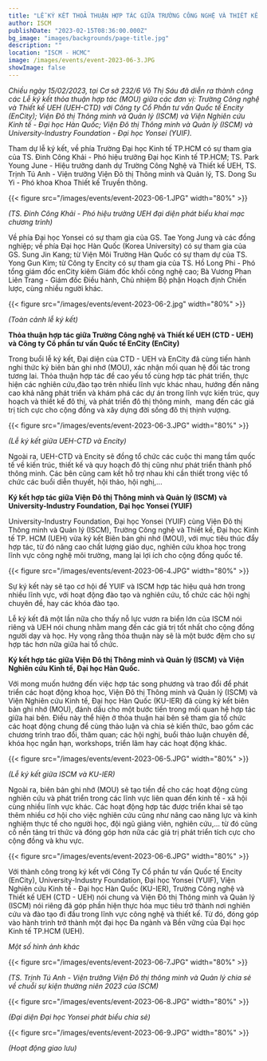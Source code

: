 ```yaml
---
title: "LỄ KÝ KẾT THOẢ THUẬN HỢP TÁC GIỮA TRƯỜNG CÔNG NGHỆ VÀ THIẾT KẾ UEH VỚI CÔNG TY CỔ PHẦN TƯ VẤN QUỐC TẾ ENCITY; VIỆN ĐÔ THỊ THÔNG MINH VÀ QUẢN LÝ VỚI UNIVERSITY-INDUSTRY FOUNDATION, ĐẠI HỌC YONSEI; VIỆN ĐÔ THỊ THÔNG MINH VÀ QUẢN LÝ VỚI VIỆN NGHIÊN CỨU KINH TẾ - ĐẠI HỌC HÀN QUỐC"
author: ISCM
publishDate: "2023-02-15T08:36:00.000Z"
bg_image: "images/backgrounds/page-title.jpg"
description: "" 
location: "ISCM - HCMC"
image: /images/events/event-2023-06-3.JPG
showImage: false
---
```

*Chiều ngày 15/02/2023, tại Cơ sở 232/6 Võ Thị Sáu đã diễn ra thành công các Lễ ký kết thỏa thuận hợp tác (MOU) giữa các đơn vị: Trường Công nghệ và Thiết kế UEH (UEH-CTD) với Công ty Cổ Phần tư vấn Quốc tế Encity (EnCity); Viện Đô thị Thông minh và Quản lý (ISCM) và Viện Nghiên cứu Kinh tế - Đại học Hàn Quốc; Viện Đô thị Thông minh và Quản lý (ISCM) và  University-Industry Foundation - Đại học Yonsei (YUIF).*

Tham dự lễ ký kết, về phía Trường Đại học Kinh tế TP.HCM có sự tham gia của TS. Đinh Công Khải - Phó hiệu trưởng Đại học Kinh tế TP.HCM; TS. Park Young June - Hiệu trưởng danh dự Trường Công Nghệ và Thiết kế UEH, TS. Trịnh Tú Anh - Viện trưởng Viện Đô thị Thông minh và Quản lý, TS. Dong Su Yi - Phó khoa Khoa Thiết kế Truyền thông.

{{< figure src="/images/events/event-2023-06-1.JPG" width="80%" >}}

*(TS. Đinh Công Khải - Phó hiệu trưởng UEH đại diện phát biểu khai mạc chương trình)*

Về phía Đại học Yonsei có sự tham gia của GS. Tae Yong Jung và các đồng nghiệp; về phía Đại học Hàn Quốc (Korea University) có sự tham gia của GS. Sung Jin Kang; từ Viện Môi Trường Hàn Quốc có sự tham dự của TS. Yong Gun Kim; từ Công ty Encity có sự tham gia của TS. Hồ Long Phi - Phó tổng giám đốc enCity kiêm Giám đốc khối công nghệ cao; Bà Vương Phan Liên Trang - Giám đốc Điều hành, Chủ nhiệm Bộ phận Hoạch định Chiến lược, cùng nhiều người khác.

{{< figure src="/images/events/event-2023-06-2.jpg" width="80%" >}}

*(Toàn cảnh lễ ký kết)*

**Thỏa thuận hợp tác giữa Trường Công nghệ và Thiết kế UEH (CTD - UEH) và Công ty Cổ phần tư vấn Quốc tế EnCity (EnCity)**

Trong buổi lễ ký kết, Đại diện của CTD - UEH và EnCity đã cùng tiến hành nghi thức ký biên bản ghi nhớ (MOU), xác nhận mối quan hệ đối tác trong tương lai. Thỏa thuận hợp tác đề cao yếu tố cùng hợp tác phát triển, thực hiện các nghiên cứu,đào tạo trên nhiều lĩnh vực khác nhau, hướng đến nâng cao khả năng phát triển và khám phá các dự án trong lĩnh vực kiến trúc, quy hoạch và thiết kế đô thị, và phát triển đô thị thông minh,  mang đến các giá trị tích cực cho cộng đồng và xây dựng đời sống đô thị thịnh vượng.

{{< figure src="/images/events/event-2023-06-3.JPG" width="80%" >}}

*(Lễ ký kết giữa UEH-CTD và Encity)*

Ngoài ra, UEH-CTD và Encity sẽ đồng tổ chức các cuộc thi mang tầm quốc tế về kiến trúc, thiết kế và quy hoạch đô thị cũng như phát triển thành phố thông minh. Các bên cũng cam kết hỗ trợ nhau khi cần thiết trong việc tổ chức các buổi diễn thuyết, hội thảo, hội nghị,...

**Ký kết hợp tác giữa Viện Đô thị Thông minh và Quản lý (ISCM) và University-Industry Foundation, Đại học Yonsei (YUIF)**

University-Industry Foundation, Đại học Yonsei (YUIF) cùng Viện Đô thị Thông minh và Quản lý (ISCM), Trường Công nghệ và Thiết kế, Đại học Kinh tế TP. HCM (UEH) vừa ký kết Biên bản ghi nhớ (MOU), với mục tiêu thúc đẩy hợp tác, từ đó nâng cao chất lượng giáo dục, nghiên cứu khoa học trong lĩnh vực công nghệ môi trường, mang lại lợi ích cho cộng đồng quốc tế.

{{< figure src="/images/events/event-2023-06-4.JPG" width="80%" >}}

Sự ký kết này sẽ tạo cơ hội để YUIF và ISCM hợp tác hiệu quả hơn trong nhiều lĩnh vực, với hoạt động đào tạo và nghiên cứu, tổ chức các hội nghị chuyên đề, hay các khóa đào tạo.

Lễ ký kết đã một lần nữa cho thấy nỗ lực vươn ra biển lớn của ISCM nói riêng và UEH nói chung nhằm mang đến các giá trị tốt nhất cho cộng đồng người dạy và học. Hy vọng rằng thỏa thuận này sẽ là một bước đệm cho sự hợp tác hơn nữa giữa hai tổ chức.

**Ký kết hợp tác giữa Viện Đô thị Thông minh và Quản lý (ISCM) và Viện Nghiên cứu Kinh tế, Đại học Hàn Quốc.**

Với mong muốn hướng đến việc hợp tác song phương và trao đổi để phát triển các hoạt động khoa học, Viện Đô thị Thông minh và Quản lý (ISCM) và Viện Nghiên cứu Kinh tế, Đại học Hàn Quốc (KU-IER) đã cùng ký kết biên bản ghi nhớ (MOU), đánh dấu cho một bước tiến trong mối quan hệ hợp tác giữa hai bên. Điều này thể hiện ở thỏa thuận hai bên sẽ tham gia tổ chức các hoạt động chung để cùng thảo luận và chia sẻ kiến thức, bao gồm các chương trình trao đổi, thăm quan; các hội nghị, buổi thảo luận chuyên đề, khóa học ngắn hạn, workshops, triển lãm hay các hoạt động khác.

{{< figure src="/images/events/event-2023-06-5.JPG" width="80%" >}}

*(Lễ ký kết giữa ISCM và KU-IER)*

Ngoài ra, biên bản ghi nhớ (MOU) sẽ tạo tiền đề cho các hoạt động cùng nghiên cứu và phát triển trong các lĩnh vực liên quan đến kinh tế - xã hội cùng nhiều lĩnh vực khác. Các hoạt động hợp tác được triển khai sẽ tạo thêm nhiều cơ hội cho việc nghiên cứu cũng như nâng cao năng lực và kinh nghiệm thực tế cho người học, đội ngũ giảng viên, nghiên cứu,… từ đó cũng cố nền tảng tri thức và đóng góp hơn nữa các giá trị phát triển tích cực cho cộng đồng và khu vực.

{{< figure src="/images/events/event-2023-06-6.JPG" width="80%" >}}

Với thành công trong ký kết với Công Ty Cổ phần tư vấn Quốc tế Encity (EnCity), University-Industry Foundation, Đại học Yonsei (YUIF), Viện Nghiên cứu Kinh tế - Đại học Hàn Quốc (KU-IER), Trường Công nghệ và Thiết kế UEH (CTD - UEH) nói chung và Viện Đô thị Thông minh và Quản lý (ISCM) nói riêng đã góp phần hiện thực hóa mục tiêu trở thành nơi nghiên cứu và đào tạo đi đầu trong lĩnh vực công nghệ và thiết kế. Từ đó, đóng góp vào hành trình trở thành một đại học Đa ngành và Bền vững của Đại học Kinh tế TP.HCM (UEH).

*Một số hình ảnh khác*

{{< figure src="/images/events/event-2023-06-7.JPG" width="80%" >}}

*(TS. Trịnh Tú Anh - Viện trưởng Viện Đô thị thông minh và Quản lý chia sẻ về chuỗi sự kiện thường niên 2023 của ISCM)*

{{< figure src="/images/events/event-2023-06-8.JPG" width="80%" >}}

*(Đại diện Đại học Yonsei phát biểu chia sẻ)*

{{< figure src="/images/events/event-2023-06-9.JPG" width="80%" >}}

*(Hoạt động giao lưu)*
